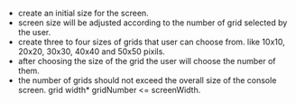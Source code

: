 - create an initial size for the screen.
- screen size will be adjusted according to the number of grid selected by the user.
- create three to four sizes of grids that user can choose from.
    like 10x10, 20x20, 30x30, 40x40 and 50x50 pixils.
- after choosing the size of the grid the user will choose the number of them.
- the number of grids should not exceed the overall size of the console screen. grid width* gridNumber <= screenWidth.


